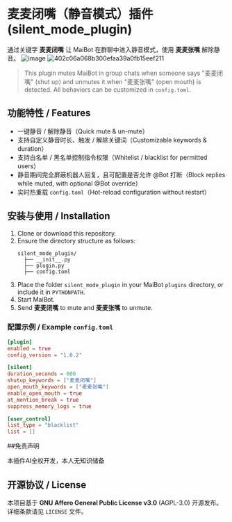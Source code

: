 # 麦麦闭嘴（静音模式）插件 (silent_mode_plugin)

通过关键字 **麦麦闭嘴** 让 MaiBot 在群聊中进入静音模式，使用 **麦麦张嘴** 解除静音。
![image](https://github.com/user-attachments/assets/ca95d421-0013-4f96-a70f-4b9727be410f)
![402c06a068b300efaa39a0fb15eef211](https://github.com/user-attachments/assets/2c04d6ff-b8f6-433b-a311-0c26c16a0196)

> This plugin mutes MaiBot in group chats when someone says "麦麦闭嘴" (shut up) and unmutes it when "麦麦张嘴" (open mouth) is detected. All behaviors can be customized in `config.toml`.

## 功能特性 / Features

- 一键静音 / 解除静音（Quick mute & un-mute）
- 支持自定义静音时长、触发 / 解除关键词（Customizable keywords & duration）
- 支持白名单 / 黑名单控制指令权限（Whitelist / blacklist for permitted users）
- 静音期间完全屏蔽机器人回复，且可配置是否允许 @Bot 打断（Block replies while muted, with optional @Bot override）
- 实时热重载 `config.toml`（Hot-reload configuration without restart）

## 安装与使用 / Installation

1. Clone or download this repository.
2. Ensure the directory structure as follows:
   ```
   silent_mode_plugin/
     ├── __init__.py
     ├── plugin.py
     ├── config.toml
   
   ```
3. Place the folder `silent_mode_plugin` in your MaiBot `plugins` directory, or include it in `PYTHONPATH`.
4. Start MaiBot.
5. Send **麦麦闭嘴** to mute and **麦麦张嘴** to unmute.

### 配置示例 / Example `config.toml`

```toml
[plugin]
enabled = true
config_version = "1.0.2"

[silent]
duration_seconds = 600
shutup_keywords = ["麦麦闭嘴"]
open_mouth_keywords = ["麦麦张嘴"]
enable_open_mouth = true
at_mention_break = true
suppress_memory_logs = true

[user_control]
list_type = "blacklist"
list = []
```

##免责声明

本插件AI全权开发，本人无知识储备

## 开源协议 / License

本项目基于 **GNU Affero General Public License v3.0** (AGPL-3.0) 开源发布。详细条款请见 `LICENSE` 文件。 
